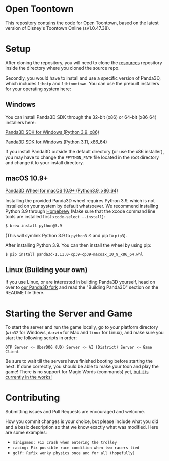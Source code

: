 # Open Toontown
This repository contains the code for Open Toontown, based on the latest version of Disney's Toontown Online (sv1.0.47.38).

# Setup
After cloning the repository, you will need to clone the [resources](https://github.com/open-toontown/resources) repository inside the directory where you cloned the source repo.

Secondly, you would have to install and use a specific version of Panda3D, which includes `libotp` and `libtoontown`.  You can use the prebuilt installers for your operating system here:

## Windows

You can install Panda3D SDK through the 32-bit (x86) or 64-bit (x86_64) installers here:

[Panda3D SDK for Windows (Python 3.9, x86)](https://drive.google.com/file/d/1sF4QLDl6h5ZRX-LMAftslDNpkJ-pF9SR/view?usp=sharing)

[Panda3D SDK for Windows (Python 3.11, x86_64)](https://download.alt.sunrise.games/binaries/Panda3D-1.11.0-py3.11-x64_otp.exe)

If you install Panda3D outside the default directory (or use the x86 installer), you may have to change the `PPYTHON_PATH` file located in the root directory and change it to your install directory.

## macOS 10.9+
[Panda3D Wheel for macOS 10.9+ (Python3.9, x86_64)](https://drive.google.com/file/d/1_6WJxrkNfwisK5pe5ubJJy1psEp0IIft/view?usp=sharing)

Installing the provided Panda3D wheel requires Python 3.9, which is not installed on your system by default whatsoever.  We recommend installing Python 3.9 through [Homebrew](https://brew.sh/) (Make sure that the xcode command line tools are installed first `xcode-select --install`): 
```shell
$ brew install python@3.9
```
(This will symlink Python 3.9 to `python3.9` and pip to `pip3`).

After installing Python 3.9.  You can then install the wheel by using pip:
```shell
$ pip install panda3d-1.11.0-cp39-cp39-macosx_10_9_x86_64.whl
```
## Linux (Building your own)
If you use Linux, or are interested in building Panda3D yourself, head on over to [our Panda3D fork](https://github.com/open-toontown/panda3d) and read the "Building Panda3D" section on the README file there.

# Starting the Server and Game
To start the server and run the game locally, go to your platform directory (`win32` for Windows, `darwin` for Mac and `linux` for Linux), and make sure you start the following scripts in order:

`OTP Server -> UberDOG (UD) Server -> AI (District) Server -> Game Client`

Be sure to wait till the servers have finished booting before starting the next.  If done correctly, you should be able to make your toon and play the game!  There is no support for Magic Words (commands) yet, [but it is currently in the works!](https://github.com/open-toontown/open-toontown/projects/1)

# Contributing
Submitting issues and Pull Requests are encouraged and welcome.

How you commit changes is your choice, but please include what you did and a basic description so that we know exactly what was modified. Here are some examples:

* `minigames: Fix crash when entering the trolley`
* `racing: Fix possible race condition when two racers tied`
* `golf: Refix wonky physics once and for all (hopefully)`
